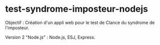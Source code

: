 # test-syndrome-imposteur-nodejs

Objectif : Création d'un appli web pour le test de Clance du syndrome de l'imposteur.

Version 2 "Node.js" : Node.js, ESJ, Express.